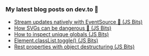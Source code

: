 ### My latest blog posts on dev.to 📖

<!-- BLOG-POST-LIST:START -->
- [Stream updates natively with EventSource 📡 (JS Bits)](https://dev.to/cilly_boloe/stream-updates-natively-with-with-eventsource-js-bits-1ol5)
- [How SVGs can be dangerous 👿 (JS Bits)](https://dev.to/cilly_boloe/how-svgs-can-be-dangerous-js-bits-mjh)
- [How to inspect unique globals (JS Bits)](https://dev.to/cilly_boloe/how-to-inspect-unique-globals-js-bits-2i7i)
- [Element.classList.toggle() (JS Bits)](https://dev.to/cilly_boloe/element-classlist-toggle-js-bits-1c6i)
- [Rest properties with object destructuring (JS Bits)](https://dev.to/cilly_boloe/rest-properties-with-object-destructuring-42d7)
<!-- BLOG-POST-LIST:END -->

